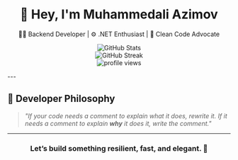 <h1 align="center">👋 Hey, I'm Muhammedali Azimov</h1>

<p align="center">
  🧙‍♂️ Backend Developer | ⚙️ .NET Enthusiast | 🧠 Clean Code Advocate  
</p>
<p align="center">
</p>
<p align="center">
  <img src="https://github-readme-stats.vercel.app/api?username=Muhammedali-Azimov&show_icons=true&theme=default&count_private=true&include_all_commits=true&v=3" alt="GitHub Stats" />
  <br/>
  <img src="https://github-readme-streak-stats.herokuapp.com/?user=Muhammedali-Azimov&theme=default" alt="GitHub Streak" />
  <br/>
  <img src="https://komarev.com/ghpvc/?username=Muhammedali-Azimov&label=Profile+Views" alt="profile views" />
</p>
---

## 💬 Developer Philosophy

> _"If your code needs a comment to explain what it does, rewrite it. If it needs a comment to explain **why** it does it, write the comment."_  

---

<h3 align="center">Let’s build something resilient, fast, and elegant. 🚀</h3>
